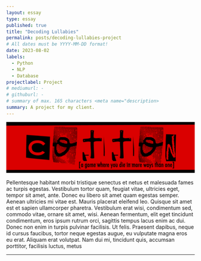```yaml
---
layout: essay
type: essay
published: true
title: "Decoding Lullabies"
permalink: posts/decoding-lullabies-project
# All dates must be YYYY-MM-DD format!
date: 2023-08-02
labels:
  - Python
  - NLP
  - Database
projectlabel: Project
# mediumurl: -
# githuburl: -
# summary of max. 165 characters <meta name="description>
summary: A project for my client.
---
```


<img class="ui image" src="/images/cotton-header.png">

Pellentesque habitant morbi tristique senectus et netus et malesuada fames ac turpis egestas. Vestibulum tortor quam, feugiat vitae, ultricies eget, tempor sit amet, ante. Donec eu libero sit amet quam egestas semper. Aenean ultricies mi vitae est. Mauris placerat eleifend leo. Quisque sit amet est et sapien ullamcorper pharetra. Vestibulum erat wisi, condimentum sed, commodo vitae, ornare sit amet, wisi. Aenean fermentum, elit eget tincidunt condimentum, eros ipsum rutrum orci, sagittis tempus lacus enim ac dui. Donec non enim in turpis pulvinar facilisis. Ut felis. Praesent dapibus, neque id cursus faucibus, tortor neque egestas augue, eu vulputate magna eros eu erat. Aliquam erat volutpat. Nam dui mi, tincidunt quis, accumsan porttitor, facilisis luctus, metus

<hr>
